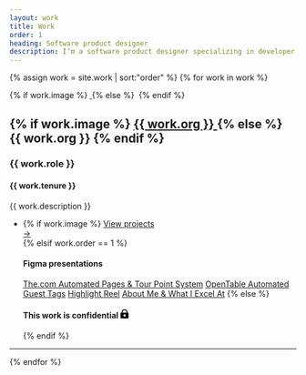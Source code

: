 ```yaml
---
layout: work
title: Work
order: 1
heading: Software product designer
description: I’m a software product designer specializing in developer tooling and design systems. I like asking questions, searching for answers, and learning how to building new things.
---
```


[comment]: <> (I’m a systems thinker who enjoys the process of solving complex problems with thoughtful software teams.)

{% assign work = site.work | sort:"order" %}
{% for work in work %}
<section class="c-work">
  <div class="c-work__image">
    {% if work.image %}
    <a class="c-work__link" href="{{ work.url | prepend: site.baseurl }}" aria-label="{{ work.org }}">
      <img class="c-work__image--thumbnail" src="..{{ work.logo }}" alt="">
    </a>
    {% else %}
    <img class="c-work__image--thumbnail" src="..{{ work.logo }}" alt="">
    {% endif %}
  </div>
  <div class="c-work__body c-text-format">
    <h2 class="c-work__m-strip">
      {% if work.image %}
      <a href="{{ work.url | prepend: site.baseurl }}" class="c-work__li--{{ work.title }} u-inline-block">
        {{ work.org }}
      </a>
      {% else %}
      {{ work.org }}
      {% endif %}
    </h2>
    <h3>{{ work.role }}</h3>
    <h4>{{ work.tenure }}</h4>
    <p class="c-work__description">{{ work.description }}</p>
    <ul class="c-work__project-list">
      <li class="c-work__project">
        {% if work.image %}
        <a href="{{ work.url | prepend: site.baseurl }}" class="c-work__li--{{ work.title }}">
          <span>View projects</span>
          <div class="c-work__arrow">&#8594;</div>
        </a>
        {% elsif work.order == 1 %}
          <h4 class="c-links__label">Figma presentations</h4>
          <a class="c-links" href="https://www.figma.com/proto/tzxAobW2TvgtcYDNG6ICYA/Case-Study%3A-The.com?page-id=0%3A1&node-id=1-343&viewport=25%2C418%2C0.02&scaling=contain&hide-ui=1" target="_blank">The.com Automated Pages & Tour Point System</a>
          <a class="c-links" href="https://www.figma.com/proto/KxmTImBaaMesaiDRCrNs3n/Case-Study%3A-OpenTable?page-id=0%3A1&node-id=39-4&viewport=417%2C429%2C0.03&scaling=contain&hide-ui=1" target="_blank">OpenTable Automated Guest Tags</a>
          <a class="c-links" href="https://www.figma.com/proto/twdjsLFGZlPvZJyruGWCHX/Highlight-Reel?page-id=0%3A1&node-id=1-3&viewport=25%2C410%2C0.04&scaling=contain&hide-ui=1" target="_blank">Highlight Reel</a>
          <a class="c-links" href="https://www.figma.com/proto/RzepSmMD9ZWxmAbz1MGy4X/About-Me-%26-What-I-Excel-At?page-id=0%3A1&node-id=1-2&viewport=25%2C242%2C0.07&scaling=contain&hide-ui=1" target="_blank">About Me & What I Excel At</a>
        {% else %}
        <h4>This work is confidential <svg class="c-icon c-icon--lock" width="16" height="16" viewBox="0 0 16 16" fill="none" xmlns="http://www.w3.org/2000/svg"><path class="c-icon__fill" fill-rule="evenodd" clip-rule="evenodd" d="M8 0C5.23858 0 3 2.23858 3 5V6H2C1.44772 6 1 6.44772 1 7V15C1 15.5523 1.44772 16 2 16H14C14.5523 16 15 15.5523 15 15V7C15 6.44771 14.5523 6 14 6H13V5C13 2.23858 10.7614 0 8 0ZM11.5 6V5C11.5 3.067 9.933 1.5 8 1.5C6.067 1.5 4.5 3.067 4.5 5V6H11.5ZM10 11C10 12.1046 9.10457 13 8 13C6.89543 13 6 12.1046 6 11C6 9.89543 6.89543 9 8 9C9.10457 9 10 9.89543 10 11Z" fill="black"/></svg></h4>
        {% endif %}
      </li>
    </ul>
  </div>
</section>
<hr class="project-hr">
{% endfor %}
